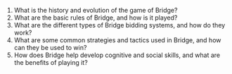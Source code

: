 

1. What is the history and evolution of the game of Bridge? 
2. What are the basic rules of Bridge, and how is it played? 
3. What are the different types of Bridge bidding systems, and how do they work? 
4. What are some common strategies and tactics used in Bridge, and how can they be used to win? 
5. How does Bridge help develop cognitive and social skills, and what are the benefits of playing it?